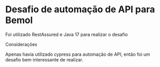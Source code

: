# Desafio de automação de API para Bemol


Foi utilizado RestAssured e Java 17 para realizar o desafio

Considerações

Apenas havia utilizado cypress para automação de API, então foi um desafio bem interessante de realizar.
